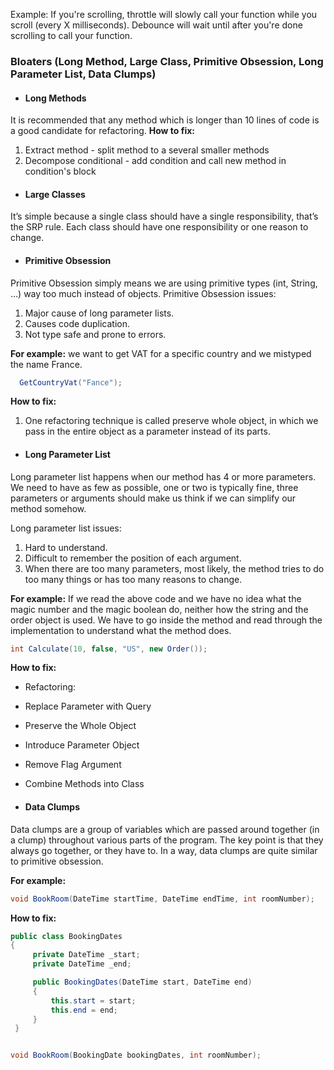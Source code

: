 

Example: If you're scrolling, throttle will slowly call your function while you scroll (every X milliseconds). Debounce will wait until after you're done scrolling to call your function.

### Bloaters (Long Method, Large Class, Primitive Obsession, Long Parameter List, Data Clumps)

- #### Long Methods
It is recommended that any method which is longer than 10 lines of code is a good candidate for refactoring.
**How to fix:**
1. Extract method - split method to a several smaller methods
2. Decompose conditional - add condition and call new method in condition's block


- #### Large Classes
It’s simple because a single class should have a single responsibility, that’s the SRP rule. Each class should have one responsibility or one reason to change.


- #### Primitive Obsession
Primitive Obsession simply means we are using primitive types (int, String, …) way too much instead of objects. 
Primitive Obsession issues:

1. Major cause of long parameter lists.
2. Causes code duplication.
3. Not type safe and prone to errors.

**For example:**
we want to get VAT for a specific country and we mistyped the name France.

```csharp
  GetCountryVat("Fance");
```

**How to fix:**
1. One refactoring technique is called preserve whole object, in which we pass in the entire object as a parameter instead of its parts.


- #### Long Parameter List
Long parameter list happens when our method has 4 or more parameters. We need to have as few as possible, one or two is typically fine, three parameters or arguments should make us think if we can simplify our method somehow.

Long parameter list issues:

1. Hard to understand.
2. Difficult to remember the position of each argument.
3. When there are too many parameters, most likely, the method tries to do too many things or has too many reasons to change.

**For example:**
If we read the above code and we have no idea what the magic number and the magic boolean do, neither how the string and the order object is used. We have to go inside the method and read through the implementation to understand what the method does.

```csharp
int Calculate(10, false, "US", new Order());
```
  
**How to fix:**
- Refactoring:
- Replace Parameter with Query
- Preserve the Whole Object
- Introduce Parameter Object
- Remove Flag Argument
- Combine Methods into Class

- #### Data Clumps
Data clumps are a group of variables which are passed around together (in a clump) throughout various parts of the program. The key point is that they always go together, or they have to. In a way, data clumps are quite similar to primitive obsession.

**For example:**

```csharp
void BookRoom(DateTime startTime, DateTime endTime, int roomNumber);
```
**How to fix:**

```csharp
public class BookingDates
{
     private DateTime _start;
     private DateTime _end;

     public BookingDates(DateTime start, DateTime end) 
     {
         this.start = start;
         this.end = end;
     }
 }


void BookRoom(BookingDate bookingDates, int roomNumber);
```